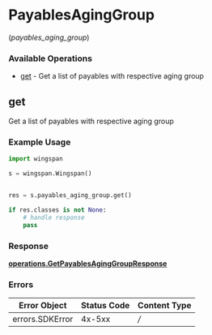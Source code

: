 # PayablesAgingGroup
(*payables_aging_group*)

### Available Operations

* [get](#get) - Get a list of payables with respective aging group

## get

Get a list of payables with respective aging group

### Example Usage

```python
import wingspan

s = wingspan.Wingspan()


res = s.payables_aging_group.get()

if res.classes is not None:
    # handle response
    pass

```


### Response

**[operations.GetPayablesAgingGroupResponse](../../models/operations/getpayablesaginggroupresponse.md)**
### Errors

| Error Object    | Status Code     | Content Type    |
| --------------- | --------------- | --------------- |
| errors.SDKError | 4x-5xx          | */*             |
